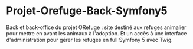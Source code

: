# Projet-Orefuge-Back-Symfony5
Back et back-office du projet ORefuge : site destiné aux refuges animalier pour mettre en avant les animaux à l'adoption. Et un accès à une interface d'administration pour gérer les refuges en full Symfony 5 avec Twig. 
